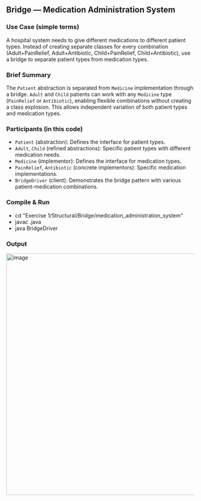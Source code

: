 ## Bridge — Medication Administration System

### Use Case (simple terms)
A hospital system needs to give different medications to different patient types. Instead of creating separate classes for every combination (Adult+PainRelief, Adult+Antibiotic, Child+PainRelief, Child+Antibiotic), use a bridge to separate patient types from medication types.

### Brief Summary
The `Patient` abstraction is separated from `Medicine` implementation through a bridge. `Adult` and `Child` patients can work with any `Medicine` type (`PainRelief` or `Antibiotic`), enabling flexible combinations without creating a class explosion. This allows independent variation of both patient types and medication types.

### Participants (in this code)
- `Patient` (abstraction): Defines the interface for patient types.
- `Adult`, `Child` (refined abstractions): Specific patient types with different medication needs.
- `Medicine` (implementor): Defines the interface for medication types.
- `PainRelief`, `Antibiotic` (concrete implementors): Specific medication implementations.
- `BridgeDriver` (client): Demonstrates the bridge pattern with various patient-medication combinations.

### Compile & Run
- cd "Exercise 1/Structural/Bridge/medication_administration_system"
- javac .java
- java BridgeDriver

### Output
<img width="743" height="643" alt="image" src="https://github.com/user-attachments/assets/032f630b-ee8d-45ee-bc7d-d36eaccb8335" />
